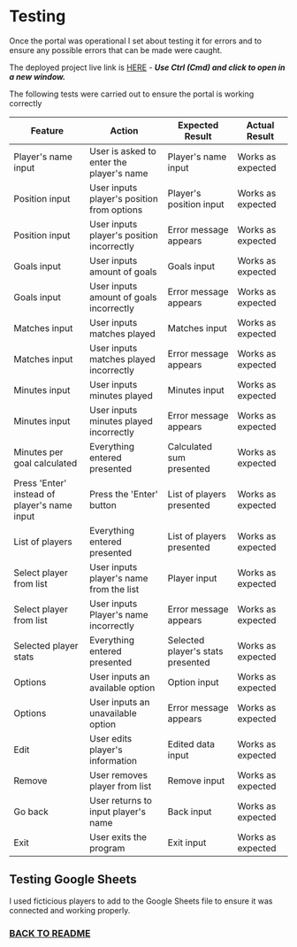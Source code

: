 # Testing

Once the portal was operational I set about testing it for errors and to ensure any possible errors that can be made were caught.

The deployed project live link is [HERE](https://goal-scorer-stats-d418002caeb6.herokuapp.com/) - ***Use Ctrl (Cmd) and click to open in a new window.***


The following tests were carried out to ensure the portal is working correctly

| **Feature**   | **Action**                    | **Expected Result**          | **Actual Result** |
| ------------- | ----------------------------- | ---------------------------- | ----------------- |
| Player's name input | User is asked to enter the player's name | Player's name input| Works as expected | 
| Position input | User inputs player's position from options | Player's position input | Works as expected | 
| Position input | User inputs player's position incorrectly | Error message appears | Works as expected | 
| Goals input | User inputs amount of goals | Goals input | Works as expected | 
| Goals input | User inputs amount of goals incorrectly | Error message appears | Works as expected |
| Matches input | User inputs matches played | Matches input | Works as expected |
| Matches input | User inputs matches played incorrectly | Error message appears | Works as expected |
| Minutes input | User inputs minutes played | Minutes input | Works as expected |
| Minutes input  | User inputs minutes played incorrectly | Error message appears | Works as expected |
| Minutes per goal calculated | Everything entered presented | Calculated sum presented | Works as expected |
| Press 'Enter' instead of player's name input | Press the 'Enter' button | List of players presented | Works as expected |
| List of players | Everything entered presented | List of players presented | Works as expected |
| Select player from list | User inputs player's name from the list | Player input | Works as expected |
| Select player from list | User inputs Player's name incorrectly | Error message appears | Works as expected |
| Selected player stats | Everything entered presented | Selected player's stats presented | Works as expected |
| Options | User inputs an available option | Option input | Works as expected |
| Options | User inputs an unavailable option | Error message appears | Works as expected |
| Edit | User edits player's information | Edited data input | Works as expected |
| Remove | User removes player from list | Remove input | Works as expected |
| Go back | User returns to input player's name | Back input | Works as expected |
| Exit | User exits the program | Exit input | Works as expected |

## Testing Google Sheets

I used ficticious players to add to the Google Sheets file to ensure it was connected and working properly.

### [BACK TO README](https://github.com/IeuanPriede/goal-scorer-stats/blob/main/README.md)